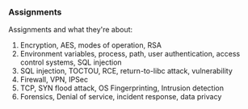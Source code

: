 ### Assignments
Assignments and what they're about:

1. Encryption, AES, modes of operation, RSA
2. Environment variables, process, path, user authentication, access control systems, SQL injection
3. SQL injection, TOCTOU, RCE, return-to-libc attack, vulnerability
4. Firewall, VPN, IPSec
5. TCP, SYN flood attack, OS Fingerprinting, Intrusion detection
6. Forensics, Denial of service, incident response, data privacy